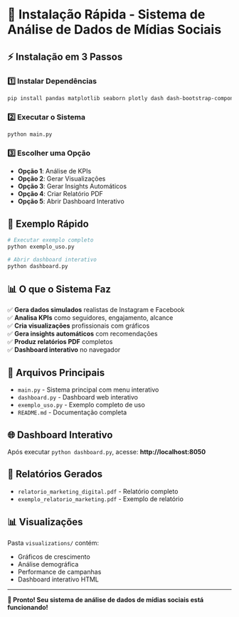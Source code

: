 # 🚀 Instalação Rápida - Sistema de Análise de Dados de Mídias Sociais

## ⚡ Instalação em 3 Passos

### 1️⃣ Instalar Dependências
```bash
pip install pandas matplotlib seaborn plotly dash dash-bootstrap-components reportlab
```

### 2️⃣ Executar o Sistema
```bash
python main.py
```

### 3️⃣ Escolher uma Opção
- **Opção 1**: Análise de KPIs
- **Opção 2**: Gerar Visualizações  
- **Opção 3**: Gerar Insights Automáticos
- **Opção 4**: Criar Relatório PDF
- **Opção 5**: Abrir Dashboard Interativo

## 🎯 Exemplo Rápido

```bash
# Executar exemplo completo
python exemplo_uso.py

# Abrir dashboard interativo
python dashboard.py
```

## 📊 O que o Sistema Faz

✅ **Gera dados simulados** realistas de Instagram e Facebook  
✅ **Analisa KPIs** como seguidores, engajamento, alcance  
✅ **Cria visualizações** profissionais com gráficos  
✅ **Gera insights automáticos** com recomendações  
✅ **Produz relatórios PDF** completos  
✅ **Dashboard interativo** no navegador  

## 📁 Arquivos Principais

- `main.py` - Sistema principal com menu interativo
- `dashboard.py` - Dashboard web interativo
- `exemplo_uso.py` - Exemplo completo de uso
- `README.md` - Documentação completa

## 🌐 Dashboard Interativo

Após executar `python dashboard.py`, acesse:
**http://localhost:8050**

## 📄 Relatórios Gerados

- `relatorio_marketing_digital.pdf` - Relatório completo
- `exemplo_relatorio_marketing.pdf` - Exemplo de relatório

## 📊 Visualizações

Pasta `visualizations/` contém:
- Gráficos de crescimento
- Análise demográfica  
- Performance de campanhas
- Dashboard interativo HTML

---

**🎉 Pronto! Seu sistema de análise de dados de mídias sociais está funcionando!**
